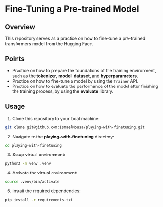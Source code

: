 # Fine-Tuning a Pre-trained Model

## Overview
This repository serves as a practice on how to fine-tune a pre-trained transformers model from the Hugging Face.

## Points
- Practice on how to prepare the foundations of the training environment, such as the **tokenizer**, **model**, **dataset**, and **hyperparameters**.
- Practice on how to fine-tune a model by using the `Trainer` API.
- Practice on how to evaluate the performance of the model after finishing the training process, by using the **evaluate** library.

## Usage
1. Clone this repository to your local machine:
```zsh
git clone git@github.com:IsmaelMousa/playing-with-finetuning.git
```
2. Navigate to the **playing-with-finetuning** directory:
```zsh
cd playing-with-finetuning
```
3. Setup virtual environment:
```zsh
python3 -m venv .venv
```
4. Activate the virtual environment:

```zsh
source .venv/bin/activate
```
5. Install the required dependencies:

```zsh
pip install -r requirements.txt
```